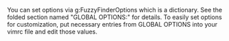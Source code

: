 You can set options via g:FuzzyFinderOptions which is a dictionary.
See the folded section named "GLOBAL OPTIONS:" for details.
To easily set options for customization, put necessary entries from GLOBAL OPTIONS into your vimrc file and edit those values.